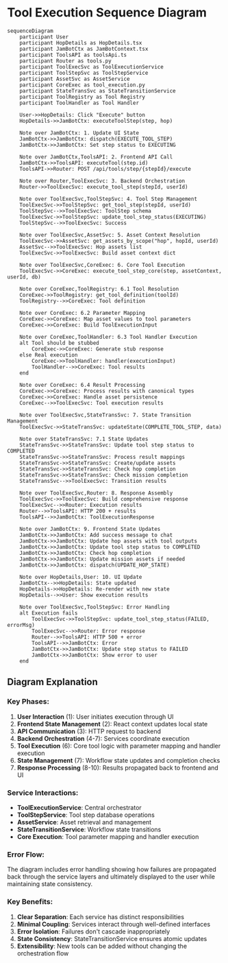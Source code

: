 # Tool Execution Sequence Diagram

```mermaid
sequenceDiagram
    participant User
    participant HopDetails as HopDetails.tsx
    participant JamBotCtx as JamBotContext.tsx
    participant ToolsAPI as toolsApi.ts
    participant Router as tools.py
    participant ToolExecSvc as ToolExecutionService
    participant ToolStepSvc as ToolStepService
    participant AssetSvc as AssetService
    participant CoreExec as tool_execution.py
    participant StateTransSvc as StateTransitionService
    participant ToolRegistry as Tool Registry
    participant ToolHandler as Tool Handler

    User->>HopDetails: Click "Execute" button
    HopDetails->>JamBotCtx: executeToolStep(step, hop)
    
    Note over JamBotCtx: 1. Update UI State
    JamBotCtx->>JamBotCtx: dispatch(EXECUTE_TOOL_STEP)
    JamBotCtx->>JamBotCtx: Set step status to EXECUTING
    
    Note over JamBotCtx,ToolsAPI: 2. Frontend API Call
    JamBotCtx->>ToolsAPI: executeTool(step.id)
    ToolsAPI->>Router: POST /api/tools/step/{stepId}/execute
    
    Note over Router,ToolExecSvc: 3. Backend Orchestration
    Router->>ToolExecSvc: execute_tool_step(stepId, userId)
    
    Note over ToolExecSvc,ToolStepSvc: 4. Tool Step Management
    ToolExecSvc->>ToolStepSvc: get_tool_step(stepId, userId)
    ToolStepSvc-->>ToolExecSvc: ToolStep schema
    ToolExecSvc->>ToolStepSvc: update_tool_step_status(EXECUTING)
    ToolStepSvc-->>ToolExecSvc: Success
    
    Note over ToolExecSvc,AssetSvc: 5. Asset Context Resolution
    ToolExecSvc->>AssetSvc: get_assets_by_scope("hop", hopId, userId)
    AssetSvc-->>ToolExecSvc: Hop assets list
    ToolExecSvc->>ToolExecSvc: Build asset context dict
    
    Note over ToolExecSvc,CoreExec: 6. Core Tool Execution
    ToolExecSvc->>CoreExec: execute_tool_step_core(step, assetContext, userId, db)
    
    Note over CoreExec,ToolRegistry: 6.1 Tool Resolution
    CoreExec->>ToolRegistry: get_tool_definition(toolId)
    ToolRegistry-->>CoreExec: Tool definition
    
    Note over CoreExec: 6.2 Parameter Mapping
    CoreExec->>CoreExec: Map asset values to tool parameters
    CoreExec->>CoreExec: Build ToolExecutionInput
    
    Note over CoreExec,ToolHandler: 6.3 Tool Handler Execution
    alt Tool should be stubbed
        CoreExec->>CoreExec: Generate stub response
    else Real execution
        CoreExec->>ToolHandler: handler(executionInput)
        ToolHandler-->>CoreExec: Tool results
    end
    
    Note over CoreExec: 6.4 Result Processing
    CoreExec->>CoreExec: Process results with canonical types
    CoreExec->>CoreExec: Handle asset persistence
    CoreExec-->>ToolExecSvc: Tool execution results
    
    Note over ToolExecSvc,StateTransSvc: 7. State Transition Management
    ToolExecSvc->>StateTransSvc: updateState(COMPLETE_TOOL_STEP, data)
    
    Note over StateTransSvc: 7.1 State Updates
    StateTransSvc->>StateTransSvc: Update tool step status to COMPLETED
    StateTransSvc->>StateTransSvc: Process result mappings
    StateTransSvc->>StateTransSvc: Create/update assets
    StateTransSvc->>StateTransSvc: Check hop completion
    StateTransSvc->>StateTransSvc: Check mission completion
    StateTransSvc-->>ToolExecSvc: Transition results
    
    Note over ToolExecSvc,Router: 8. Response Assembly
    ToolExecSvc->>ToolExecSvc: Build comprehensive response
    ToolExecSvc-->>Router: Execution results
    Router-->>ToolsAPI: HTTP 200 + results
    ToolsAPI-->>JamBotCtx: ToolExecutionResponse
    
    Note over JamBotCtx: 9. Frontend State Updates
    JamBotCtx->>JamBotCtx: Add success message to chat
    JamBotCtx->>JamBotCtx: Update hop assets with tool outputs
    JamBotCtx->>JamBotCtx: Update tool step status to COMPLETED
    JamBotCtx->>JamBotCtx: Check hop completion
    JamBotCtx->>JamBotCtx: Update mission assets if needed
    JamBotCtx->>JamBotCtx: dispatch(UPDATE_HOP_STATE)
    
    Note over HopDetails,User: 10. UI Update
    JamBotCtx-->>HopDetails: State updated
    HopDetails->>HopDetails: Re-render with new state
    HopDetails-->>User: Show execution results

    Note over ToolExecSvc,ToolStepSvc: Error Handling
    alt Execution fails
        ToolExecSvc->>ToolStepSvc: update_tool_step_status(FAILED, errorMsg)
        ToolExecSvc-->>Router: Error response
        Router-->>ToolsAPI: HTTP 500 + error
        ToolsAPI-->>JamBotCtx: Error
        JamBotCtx->>JamBotCtx: Update step status to FAILED
        JamBotCtx->>JamBotCtx: Show error to user
    end
```

## Diagram Explanation

### Key Phases:

1. **User Interaction** (1): User initiates execution through UI
2. **Frontend State Management** (2): React context updates local state
3. **API Communication** (3): HTTP request to backend
4. **Backend Orchestration** (4-7): Services coordinate execution
5. **Tool Execution** (6): Core tool logic with parameter mapping and handler execution
6. **State Management** (7): Workflow state updates and completion checks
7. **Response Processing** (8-10): Results propagated back to frontend and UI

### Service Interactions:

- **ToolExecutionService**: Central orchestrator
- **ToolStepService**: Tool step database operations
- **AssetService**: Asset retrieval and management
- **StateTransitionService**: Workflow state transitions
- **Core Execution**: Tool parameter mapping and handler execution

### Error Flow:

The diagram includes error handling showing how failures are propagated back through the service layers and ultimately displayed to the user while maintaining state consistency.

### Key Benefits:

1. **Clear Separation**: Each service has distinct responsibilities
2. **Minimal Coupling**: Services interact through well-defined interfaces
3. **Error Isolation**: Failures don't cascade inappropriately
4. **State Consistency**: StateTransitionService ensures atomic updates
5. **Extensibility**: New tools can be added without changing the orchestration flow